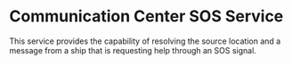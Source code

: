 # Communication Center SOS Service

This service provides the capability of resolving the source location and a message from a ship that is requesting help through an SOS signal.